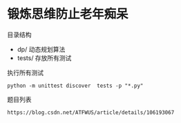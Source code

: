 # 锻炼思维防止老年痴呆

目录结构
- dp/ 动态规划算法
- tests/ 存放所有测试


执行所有测试
```shell
python -m unittest discover  tests -p "*.py" 
```

题目列表
```
https://blog.csdn.net/ATFWUS/article/details/106193067
```


